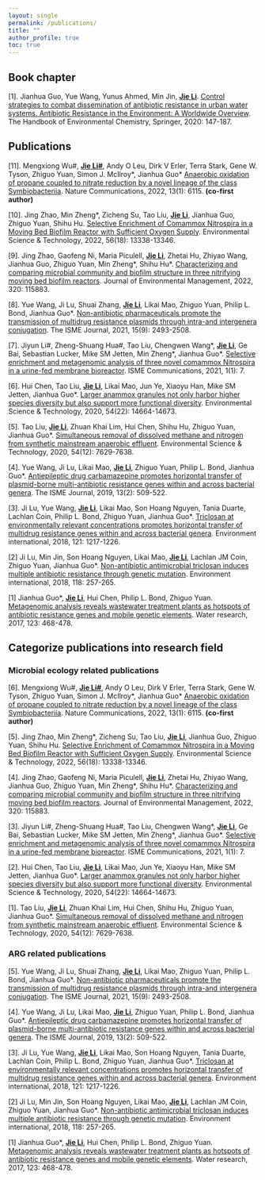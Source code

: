```yaml
---
layout: single
permalink: /publications/
title: ""
author_profile: true
toc: true
---
```


## Book chapter
[1]. Jianhua Guo, Yue Wang, Yunus Ahmed, Min Jin, **<u>Jie Li</u>**. [Control strategies to combat dissemination of antibiotic resistance in urban water systems. Antibiotic Resistance in the Environment: A Worldwide Overview](https://link.springer.com/chapter/10.1007/698_2020_474). The Handbook of Environmental Chemistry, Springer, 2020: 147-187.

## Publications
[11]. Mengxiong Wu#, **<u>Jie Li#</u>**, Andy O Leu, Dirk V Erler, Terra Stark, Gene W. Tyson, Zhiguo Yuan, Simon J. McIlroy*, Jianhua Guo\* [Anaerobic oxidation of propane coupled to nitrate reduction by a novel lineage of the class Symbiobacteriia](https://www.nature.com/articles/s41467-022-33872-y). Nature Communications, 2022, 13(1): 6115. **(co-first author)**

[10]. Jing Zhao, Min Zheng*, Zicheng Su, Tao Liu, **<u>Jie Li</u>**, Jianhua Guo, Zhiguo Yuan, Shihu Hu. [Selective Enrichment of Comammox Nitrospira in a Moving Bed Biofilm Reactor with Sufficient Oxygen Supply](https://pubs.acs.org/doi/abs/10.1021/acs.est.2c03299). Environmental Science & Technology, 2022, 56(18): 13338-13346.

[9]. Jing Zhao, Gaofeng Ni, Maria Piculell, **<u>Jie Li</u>**, Zhetai Hu, Zhiyao Wang, Jianhua Guo, Zhiguo Yuan, Min Zheng*, Shihu Hu\*. [Characterizing and comparing microbial community and biofilm structure in three nitrifying moving bed biofilm reactors](https://doi.org/10.1016/j.jenvman.2022.115883). Journal of Environmental Management, 2022, 320: 115883.

[8]. Yue Wang, Ji Lu, Shuai Zhang, **<u>Jie Li</u>**, Likai Mao, Zhiguo Yuan, Philip L. Bond, Jianhua Guo\*. [Non-antibiotic pharmaceuticals promote the transmission of multidrug resistance plasmids through intra-and intergenera conjugation](https://www.nature.com/articles/s41396-021-00945-7). The ISME Journal, 2021, 15(9): 2493-2508.

[7]. Jiyun Li#, Zheng-Shuang Hua#, Tao Liu, Chengwen Wang\*, **<u>Jie Li</u>**, Ge Bai, Sebastian Lucker, Mike SM Jetten, Min Zheng*, Jianhua Guo\*. [Selective enrichment and metagenomic analysis of three novel comammox Nitrospira in a urine-fed membrane bioreactor](https://www.nature.com/articles/s43705-021-00005-3). ISME Communications, 2021, 1(1): 7.

[6]. Hui Chen, Tao Liu, **<u>Jie Li</u>**, Likai Mao, Jun Ye, Xiaoyu Han, Mike SM Jetten, Jianhua Guo\*. [Larger anammox granules not only harbor higher species diversity but also support more functional diversity](https://pubs.acs.org/doi/full/10.1021/acs.est.0c02609). Environmental Science & Technology, 2020, 54(22): 14664-14673.

[5]. Tao Liu, **<u>Jie Li</u>**, Zhuan Khai Lim, Hui Chen, Shihu Hu, Zhiguo Yuan, Jianhua Guo\*. [Simultaneous removal of dissolved methane and nitrogen from synthetic mainstream anaerobic effluent](https://pubs.acs.org/doi/full/10.1021/acs.est.0c00912). Environmental Science & Technology, 2020, 54(12): 7629-7638.

[4]. Yue Wang, Ji Lu, Likai Mao, **<u>Jie Li</u>**, Zhiguo Yuan, Philip L. Bond, Jianhua Guo\*. [Antiepileptic drug carbamazepine promotes horizontal transfer of plasmid-borne multi-antibiotic resistance genes within and across bacterial genera](https://www.nature.com/articles/s41396-018-0275-x). The ISME Journal, 2019, 13(2): 509-522.

[3]. Ji Lu, Yue Wang, **<u>Jie Li</u>**, Likai Mao, Son Hoang Nguyen, Tania Duarte, Lachlan Coin, Philip L. Bond, Zhiguo Yuan, Jianhua Guo\*. [Triclosan at environmentally relevant concentrations promotes horizontal transfer of multidrug resistance genes within and across bacterial genera](https://www.sciencedirect.com/science/article/pii/S0160412018317264). Environment international, 2018, 121: 1217-1226.

[2] Ji Lu, Min Jin, Son Hoang Nguyen, Likai Mao, **<u>Jie Li</u>**, Lachlan JM Coin, Zhiguo Yuan, Jianhua Guo\*. [Non-antibiotic antimicrobial triclosan induces multiple antibiotic resistance through genetic mutation](https://www.sciencedirect.com/science/article/pii/S0160412018303672). Environment international, 2018, 118: 257-265.

[1] Jianhua Guo*, **<u>Jie Li</u>**, Hui Chen, Philip L. Bond, Zhiguo Yuan. [Metagenomic analysis reveals wastewater treatment plants as hotspots of antibiotic resistance genes and mobile genetic elements](https://www.sciencedirect.com/science/article/pii/S0043135417305651). Water research, 2017, 123: 468-478.

## Categorize publications into research field
### Microbial ecology related publications
[6]. Mengxiong Wu#, **<u>Jie Li#</u>**, Andy O Leu, Dirk V Erler, Terra Stark, Gene W. Tyson, Zhiguo Yuan, Simon J. McIlroy*, Jianhua Guo\* [Anaerobic oxidation of propane coupled to nitrate reduction by a novel lineage of the class Symbiobacteriia](https://www.nature.com/articles/s41467-022-33872-y). Nature Communications, 2022, 13(1): 6115. **(co-first author)**

[5]. Jing Zhao, Min Zheng*, Zicheng Su, Tao Liu, **<u>Jie Li</u>**, Jianhua Guo, Zhiguo Yuan, Shihu Hu. [Selective Enrichment of Comammox Nitrospira in a Moving Bed Biofilm Reactor with Sufficient Oxygen Supply](https://pubs.acs.org/doi/abs/10.1021/acs.est.2c03299). Environmental Science & Technology, 2022, 56(18): 13338-13346.

[4]. Jing Zhao, Gaofeng Ni, Maria Piculell, **<u>Jie Li</u>**, Zhetai Hu, Zhiyao Wang, Jianhua Guo, Zhiguo Yuan, Min Zheng*, Shihu Hu\*. [Characterizing and comparing microbial community and biofilm structure in three nitrifying moving bed biofilm reactors](https://doi.org/10.1016/j.jenvman.2022.115883). Journal of Environmental Management, 2022, 320: 115883.

[3]. Jiyun Li#, Zheng-Shuang Hua#, Tao Liu, Chengwen Wang\*, **<u>Jie Li</u>**, Ge Bai, Sebastian Lucker, Mike SM Jetten, Min Zheng*, Jianhua Guo\*. [Selective enrichment and metagenomic analysis of three novel comammox Nitrospira in a urine-fed membrane bioreactor](https://www.nature.com/articles/s43705-021-00005-3). ISME Communications, 2021, 1(1): 7.

[2]. Hui Chen, Tao Liu, **<u>Jie Li</u>**, Likai Mao, Jun Ye, Xiaoyu Han, Mike SM Jetten, Jianhua Guo\*. [Larger anammox granules not only harbor higher species diversity but also support more functional diversity](https://pubs.acs.org/doi/full/10.1021/acs.est.0c02609). Environmental Science & Technology, 2020, 54(22): 14664-14673.

[1]. Tao Liu, **<u>Jie Li</u>**, Zhuan Khai Lim, Hui Chen, Shihu Hu, Zhiguo Yuan, Jianhua Guo\*. [Simultaneous removal of dissolved methane and nitrogen from synthetic mainstream anaerobic effluent](https://pubs.acs.org/doi/full/10.1021/acs.est.0c00912). Environmental Science & Technology, 2020, 54(12): 7629-7638.

### ARG related publications
[5]. Yue Wang, Ji Lu, Shuai Zhang, **<u>Jie Li</u>**, Likai Mao, Zhiguo Yuan, Philip L. Bond, Jianhua Guo\*. [Non-antibiotic pharmaceuticals promote the transmission of multidrug resistance plasmids through intra-and intergenera conjugation](https://www.nature.com/articles/s41396-021-00945-7). The ISME Journal, 2021, 15(9): 2493-2508.

[4]. Yue Wang, Ji Lu, Likai Mao, **<u>Jie Li</u>**, Zhiguo Yuan, Philip L. Bond, Jianhua Guo\*. [Antiepileptic drug carbamazepine promotes horizontal transfer of plasmid-borne multi-antibiotic resistance genes within and across bacterial genera](https://www.nature.com/articles/s41396-018-0275-x). The ISME Journal, 2019, 13(2): 509-522.

[3]. Ji Lu, Yue Wang, **<u>Jie Li</u>**, Likai Mao, Son Hoang Nguyen, Tania Duarte, Lachlan Coin, Philip L. Bond, Zhiguo Yuan, Jianhua Guo\*. [Triclosan at environmentally relevant concentrations promotes horizontal transfer of multidrug resistance genes within and across bacterial genera](https://www.sciencedirect.com/science/article/pii/S0160412018317264). Environment international, 2018, 121: 1217-1226.

[2] Ji Lu, Min Jin, Son Hoang Nguyen, Likai Mao, **<u>Jie Li</u>**, Lachlan JM Coin, Zhiguo Yuan, Jianhua Guo\*. [Non-antibiotic antimicrobial triclosan induces multiple antibiotic resistance through genetic mutation](https://www.sciencedirect.com/science/article/pii/S0160412018303672). Environment international, 2018, 118: 257-265.

[1] Jianhua Guo*, **<u>Jie Li</u>**, Hui Chen, Philip L. Bond, Zhiguo Yuan. [Metagenomic analysis reveals wastewater treatment plants as hotspots of antibiotic resistance genes and mobile genetic elements](https://www.sciencedirect.com/science/article/pii/S0043135417305651). Water research, 2017, 123: 468-478.
